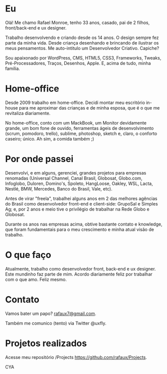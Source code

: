 # Eu

Olá! Me chamo Rafael Monroe, tenho 33 anos, casado, pai de 2 filhos, front/back-end e ux designer.

Trabalho desenvolvendo e criando desde os 14 anos. O design sempre fez parte da minha vida. Desde criança desenhando e brincando de ilustrar os meus pensamentos. Me auto-intitulo um Desenvolvedor Criativo. Capiche?

Sou apaixonado por WordPress, CMS, HTML5, CSS3, Frameworks, Tweaks, Pré-Processadores, Traços, Desenhos, Apple. E, acima de tudo, minha família.

# Home-office

Desde 2009 trabalho em home-office. Decidi montar meu escritório in-house para me aproximar das crianças e de minha esposa, que é o que me revitaliza diariamente.

No home-office, conto com um MackBook, um Monitor devidamente grande, um bom fone de ouvido, ferramentas ágeis de desenvolvimento (scrum, pomodoro, trello), sublime, photoshop, sketch e, claro, o conforto caseiro; único. Ah sim, a comida também ;)

# Por onde passei

Desenvolvi, e em alguns, gerenciei, grandes projetos para empresas renomadas (Universal Channel, Canal Brasil, Globosat, Globo.com, Infoglobo, Duloren, Domino's, Spoleto, HangLoose, Oakley, WSL, Lacta, Nestlé, BMW, Mercedes, Banco do Brasil, Vale, etc).

Antes de virar "freela", trabalhei alguns anos em 2 das melhores agências do Brasil como desenvolvedor front-end e client-side: GrupoSal e Simples Ag; e, por 2 anos e meio tive o privilégio de trabalhar na Rede Globo e Globosat.

Durante os anos nas empresas acima, obtive bastante contato e knowledge, que foram fundamentais para o meu crescimento e minha atual visão de trabalho.

# O que faço

Atualmente, trabalho como desenvolvedor front, back-end e ux designer. Este mundinho faz parte de mim. Acordo diariamente feliz por trabalhar com o que amo. Feliz mesmo.

# Contato

Vamos bater um papo? rafaux7@gmail.com.

Também me comunico (tento) via Twitter @uxfly.

# Projetos realizados

Acesse meu repositório /Projects https://github.com/rafaux/Projects.

CYA
